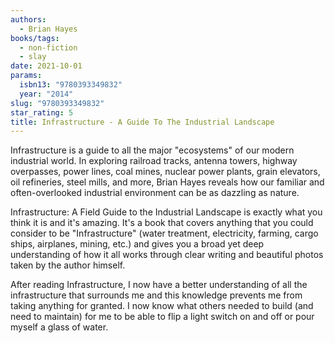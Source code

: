 ```yaml
---
authors:
  - Brian Hayes
books/tags:
  - non-fiction
  - slay
date: 2021-10-01
params:
  isbn13: "9780393349832"
  year: "2014"
slug: "9780393349832"
star_rating: 5
title: Infrastructure - A Guide To The Industrial Landscape
---
```


Infrastructure is a guide to all the major "ecosystems" of our modern industrial world. In exploring railroad tracks, antenna towers, highway overpasses, power lines, coal mines, nuclear power plants, grain elevators, oil refineries, steel mills, and more, Brian Hayes reveals how our familiar and often-overlooked industrial environment can be as dazzling as nature.

<!--more-->

Infrastructure: A Field Guide to the Industrial Landscape is exactly what you think it is and it's amazing. It's a book that covers anything that you could consider to be "Infrastructure" (water treatment, electricity, farming, cargo ships, airplanes, mining, etc.) and gives you a broad yet deep understanding of how it all works through clear writing and beautiful photos taken by the author himself.

After reading Infrastructure, I now have a better understanding of all the infrastructure that surrounds me and this knowledge prevents me from taking anything for granted. I now know what others needed to build (and need to maintain) for me to be able to flip a light switch on and off or pour myself a glass of water.
